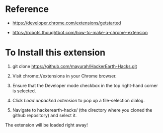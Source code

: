 # Reference

* https://developer.chrome.com/extensions/getstarted

* https://robots.thoughtbot.com/how-to-make-a-chrome-extension


# To Install this extension

1.  git clone https://github.com/mayurah/HackerEarth-Hacks.git

2. Visit chrome://extensions in your Chrome browser.

3. Ensure that the Developer mode checkbox in the top right-hand corner is selected.

4. Click *Load unpacked extension* to pop up a file-selection dialog.

5. Navigate to  hackerearth-hacks/ (the directory where you cloned the github repository) and select it.

The extension will be loaded right away!

